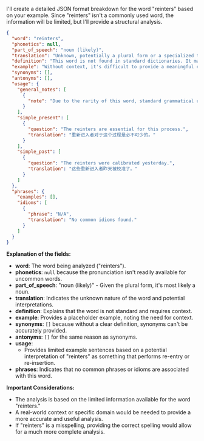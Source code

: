 I'll create a detailed JSON format breakdown for the word "reinters" based on your example. Since "reinters" isn't a commonly used word, the information will be limited, but I'll provide a structural analysis.

```json
{
  "word": "reinters",
  "phonetics": null,
  "part_of_speech": "noun (likely)",
  "translation": "Unknown, potentially a plural form or a specialized term.  May relate to 'entering again' or a specific tool/process.",
  "definition": "This word is not found in standard dictionaries. It may be a technical term, a misspelling, or a neologism. Context is needed to determine its meaning.",
  "example": "Without context, it's difficult to provide a meaningful example. If 'reinters' refers to a tool, an example might be: 'The reinters were used to align the components.'",
  "synonyms": [],
  "antonyms": [],
  "usage": {
    "general_notes": [
      {
        "note": "Due to the rarity of this word, standard grammatical usages are hard to define.  The following are speculative examples based on potential interpretations."
      }
    ],
    "simple_present": [
      {
        "question": "The reinters are essential for this process.",
        "translation": "重新进入者对于这个过程是必不可少的。"
      }
    ],
    "simple_past": [
      {
        "question": "The reinters were calibrated yesterday.",
        "translation": "这些重新进入者昨天被校准了。"
      }
    ]
  },
  "phrases": {
    "examples": [],
    "idioms": [
      {
        "phrase": "N/A",
        "translation": "No common idioms found."
      }
    ]
  }
}
```

**Explanation of the fields:**

*   **word**: The word being analyzed ("reinters").
*   **phonetics**:  `null` because the pronunciation isn't readily available for uncommon words.
*   **part\_of\_speech**: "noun (likely)" - Given the plural form, it's most likely a noun.
*   **translation**: Indicates the unknown nature of the word and potential interpretations.
*   **definition**: Explains that the word is not standard and requires context.
*   **example**: Provides a placeholder example, noting the need for context.
*   **synonyms**: `[]` because without a clear definition, synonyms can't be accurately provided.
*   **antonyms**: `[]` for the same reason as synonyms.
*   **usage**:
    *   Provides limited example sentences based on a potential interpretation of "reinters" as something that performs re-entry or re-insertion.
*   **phrases**: Indicates that no common phrases or idioms are associated with this word.

**Important Considerations:**

*   The analysis is based on the limited information available for the word "reinters."
*   A real-world context or specific domain would be needed to provide a more accurate and useful analysis.
*   If "reinters" is a misspelling, providing the correct spelling would allow for a much more complete analysis.
 